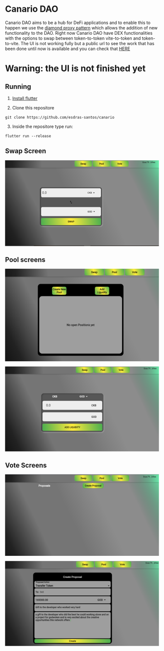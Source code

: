 # Canario DAO

Canario DAO aims to be a hub for DeFi applications and to enable this to happen we use the [diamond proxy pattern](https://eips.ethereum.org/EIPS/eip-2535#diamond-interface)
which allows the addition of new functionality to the DAO. Right now Canario DAO have DEX functionalities with the options to swap between token-to-token vite-to-token and token-to-vite. The UI is not working fully but a public url to see the work that has been done until now is available and you can check that [HERE](https://esdras-santos.github.io/#/)

# Warning: the UI is not finished yet

## Running

1. [Install flutter](https://docs.flutter.dev/get-started/install)

2. Clone this repositore

```shell
git clone https://github.com/esdras-santos/canario
```

3. Inside the repositore type run: 
```shell
flutter run --release
```

## Swap Screen

![alt text](https://github.com/esdras-santos/godex/blob/master/extra_media/swap.PNG?raw=true)

## Pool screens

![alt text](https://github.com/esdras-santos/godex/blob/master/extra_media/pool1.PNG?raw=true)

![alt text](https://github.com/esdras-santos/godex/blob/master/extra_media/pool2.PNG?raw=true)

## Vote Screens 

![alt text](https://github.com/esdras-santos/godex/blob/master/extra_media/vote1.PNG?raw=true)

![alt text](https://github.com/esdras-santos/godex/blob/master/extra_media/vote2.PNG?raw=true)


